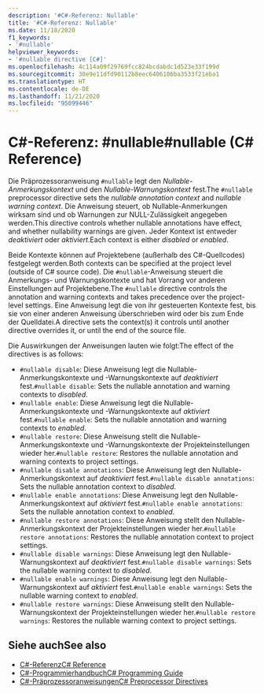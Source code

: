 ```yaml
---
description: '#C#-Referenz: Nullable'
title: '#C#-Referenz: Nullable'
ms.date: 11/18/2020
f1_keywords:
- '#nullable'
helpviewer_keywords:
- '#nullable directive [C#]'
ms.openlocfilehash: 4c114a09f29769fcc824bcdabdc1d523e33f199d
ms.sourcegitcommit: 30e9e11dfd90112b8eec6406186ba3533f21eba1
ms.translationtype: HT
ms.contentlocale: de-DE
ms.lasthandoff: 11/21/2020
ms.locfileid: "95099446"
---
```

# <a name="nullable-c-reference"></a><span data-ttu-id="30ce1-103">C#-Referenz: #nullable</span><span class="sxs-lookup"><span data-stu-id="30ce1-103">#nullable (C# Reference)</span></span>

<span data-ttu-id="30ce1-104">Die Präprozessoranweisung `#nullable` legt den *Nullable-Anmerkungskontext* und den *Nullable-Warnungskontext* fest.</span><span class="sxs-lookup"><span data-stu-id="30ce1-104">The `#nullable` preprocessor directive sets the *nullable annotation context* and *nullable warning context*.</span></span> <span data-ttu-id="30ce1-105">Die Anweisung steuert, ob Nullable-Anmerkungen wirksam sind und ob Warnungen zur NULL-Zulässigkeit angegeben werden.</span><span class="sxs-lookup"><span data-stu-id="30ce1-105">This directive controls whether nullable annotations have effect, and whether nullability warnings are given.</span></span> <span data-ttu-id="30ce1-106">Jeder Kontext ist entweder *deaktiviert* oder *aktiviert*.</span><span class="sxs-lookup"><span data-stu-id="30ce1-106">Each context is either *disabled* or *enabled*.</span></span>

<span data-ttu-id="30ce1-107">Beide Kontexte können auf Projektebene (außerhalb des C#-Quellcodes) festgelegt werden.</span><span class="sxs-lookup"><span data-stu-id="30ce1-107">Both contexts can be specified at the project level (outside of C# source code).</span></span> <span data-ttu-id="30ce1-108">Die `#nullable`-Anweisung steuert die Anmerkungs- und Warnungskontexte und hat Vorrang vor anderen Einstellungen auf Projektebene.</span><span class="sxs-lookup"><span data-stu-id="30ce1-108">The `#nullable` directive controls the annotation and warning contexts and takes precedence over the project-level settings.</span></span> <span data-ttu-id="30ce1-109">Eine Anweisung legt die von ihr gesteuerten Kontexte fest, bis sie von einer anderen Anweisung überschrieben wird oder bis zum Ende der Quelldatei.</span><span class="sxs-lookup"><span data-stu-id="30ce1-109">A directive sets the context(s) it controls until another directive overrides it, or until the end of the source file.</span></span>

<span data-ttu-id="30ce1-110">Die Auswirkungen der Anweisungen lauten wie folgt:</span><span class="sxs-lookup"><span data-stu-id="30ce1-110">The effect of the directives is as follows:</span></span>

- <span data-ttu-id="30ce1-111">`#nullable disable`: Diese Anweisung legt die Nullable-Anmerkungskontexte und -Warnungskontexte auf *deaktiviert* fest.</span><span class="sxs-lookup"><span data-stu-id="30ce1-111">`#nullable disable`: Sets the nullable annotation and warning contexts to *disabled*.</span></span>
- <span data-ttu-id="30ce1-112">`#nullable enable`: Diese Anweisung legt die Nullable-Anmerkungskontexte und -Warnungskontexte auf *aktiviert* fest.</span><span class="sxs-lookup"><span data-stu-id="30ce1-112">`#nullable enable`: Sets the nullable annotation and warning contexts to *enabled*.</span></span>
- <span data-ttu-id="30ce1-113">`#nullable restore`: Diese Anweisung stellt die Nullable-Anmerkungskontexte und -Warnungskontexte der Projekteinstellungen wieder her.</span><span class="sxs-lookup"><span data-stu-id="30ce1-113">`#nullable restore`: Restores the nullable annotation and warning contexts to project settings.</span></span>
- <span data-ttu-id="30ce1-114">`#nullable disable annotations`: Diese Anweisung legt den Nullable-Anmerkungskontext auf *deaktiviert* fest.</span><span class="sxs-lookup"><span data-stu-id="30ce1-114">`#nullable disable annotations`: Sets the nullable annotation context to *disabled*.</span></span>
- <span data-ttu-id="30ce1-115">`#nullable enable annotations`: Diese Anweisung legt den Nullable-Anmerkungskontext auf *aktiviert* fest.</span><span class="sxs-lookup"><span data-stu-id="30ce1-115">`#nullable enable annotations`: Sets the nullable annotation context to *enabled*.</span></span>
- <span data-ttu-id="30ce1-116">`#nullable restore annotations`: Diese Anweisung stellt den Nullable-Anmerkungskontext der Projekteinstellungen wieder her.</span><span class="sxs-lookup"><span data-stu-id="30ce1-116">`#nullable restore annotations`: Restores the nullable annotation context to project settings.</span></span>
- <span data-ttu-id="30ce1-117">`#nullable disable warnings`: Diese Anweisung legt den Nullable-Warnungskontext auf *deaktiviert* fest.</span><span class="sxs-lookup"><span data-stu-id="30ce1-117">`#nullable disable warnings`: Sets the nullable warning context to *disabled*.</span></span>
- <span data-ttu-id="30ce1-118">`#nullable enable warnings`: Diese Anweisung legt den Nullable-Warnungskontext auf *aktiviert* fest.</span><span class="sxs-lookup"><span data-stu-id="30ce1-118">`#nullable enable warnings`: Sets the nullable warning context to *enabled*.</span></span>
- <span data-ttu-id="30ce1-119">`#nullable restore warnings`: Diese Anweisung stellt den Nullable-Warnungskontext der Projekteinstellungen wieder her.</span><span class="sxs-lookup"><span data-stu-id="30ce1-119">`#nullable restore warnings`: Restores the nullable warning context to project settings.</span></span>

## <a name="see-also"></a><span data-ttu-id="30ce1-120">Siehe auch</span><span class="sxs-lookup"><span data-stu-id="30ce1-120">See also</span></span>

- [<span data-ttu-id="30ce1-121">C#-Referenz</span><span class="sxs-lookup"><span data-stu-id="30ce1-121">C# Reference</span></span>](../index.md)
- [<span data-ttu-id="30ce1-122">C#-Programmierhandbuch</span><span class="sxs-lookup"><span data-stu-id="30ce1-122">C# Programming Guide</span></span>](../../programming-guide/index.md)
- [<span data-ttu-id="30ce1-123">C#-Präprozessoranweisungen</span><span class="sxs-lookup"><span data-stu-id="30ce1-123">C# Preprocessor Directives</span></span>](./index.md)
